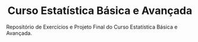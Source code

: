 <h1 align="center"> Curso Estatística Básica e Avançada </h1>
<div></div>


Repositório de Exercícios e Projeto Final do Curso Estatística Básica e Avançada.
